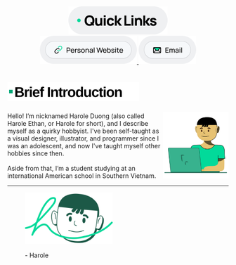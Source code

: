 <figure id="quick_links">
<p align="center">
<a href="#user-content-quick_links"><picture><source media="(prefers-color-scheme: light)" type="image/svg+xml" srcset="./assets/quick%20links/Frag%201%20Light.svg">
<source media="(prefers-color-scheme: dark)" type="image/svg+xml" srcset="./assets/quick%20links/Frag%201%20Dark.svg"><img type="image/svg+xml" alt="Quick Links" src="./assets/quick%20links/Frag%201%20Light.svg" width="auto" height="64"></picture></a><a href="https://preview.studio.site/live/4BqN8BM2Wr"><picture><source media="(prefers-color-scheme: light)" type="image/svg+xml" srcset="./assets/quick%20links/Frag%202%20Light.svg">
<source media="(prefers-color-scheme: dark)" type="image/svg+xml" srcset="./assets/quick%20links/Frag%202%20Dark.svg"><img type="image/svg+xml" alt="Personal Website" src="./assets/quick%20links/Frag%202%20Light.svg" width="auto" height="64"></picture></a><a href="mailto:teraos@proton.me"><picture><source media="(prefers-color-scheme: light)" type="image/svg+xml" srcset="./assets/quick%20links/Frag%203%20Light.svg">
<source media="(prefers-color-scheme: dark)" type="image/svg+xml" srcset="./assets/quick%20links/Frag%203%20Dark.svg"><img type="image/svg+xml" alt="Email" src="./assets/quick%20links/Frag%203%20Light.svg" width="auto" height="64"></picture></a>
</p>
</figure>
<h1 id="brief_introduction">
    <a href="#user-content-brief_introduction">
        <picture>
            <source media="(prefers-color-scheme: light)" type="image/svg+xml" srcset="./assets/headers/BI%20Heading.svg">
            <source media="(prefers-color-scheme: dark)" type="image/svg+xml" srcset="./assets/headers/BI%20Heading%20Dark.svg">
            <img alt="Brief Introduction" title="Brief Introduction" type="image/svg+xml" height="42" loading="lazy" src="./assets/headers/BI%20Heading.svg">
        </picture>
    </a>
</h1>

<picture>
    <source media="(prefers-color-scheme: light)" type="image/svg+xml" srcset="./assets/illustrations/Harole%20Working%20on%20Laptop.svg">
    <source media="(prefers-color-scheme: dark)" type="image/svg+xml" srcset="./assets/illustrations/Harole%20Working%20on%20Laptop%20Dark.svg">
    <img align="right" type="image/svg+xml" src="./assets/illustrations/Harole%20Working%20on%20Laptop.svg" width="150" alt="Harole working on his laptop">
</picture>
Hello! I’m nicknamed Harole Duong (also called Harole Ethan, or Harole for short), and I describe myself as a quirky hobbyist. I've been self-taught as a visual designer, illustrator, and programmer since I was an adolescent, and now I've taught myself other hobbies since then.
<br><br>
Aside from that, I’m a student studying at an international American school in Southern Vietnam.

---

<figure title="Harole's Signature">
<img alt="Harole's Signature" type="image/svg+xml" title="Harole's Signature" width="200" src="./assets/illustrations/Harole's%20Signature.svg">
<p>- Harole</p>
</figure>
